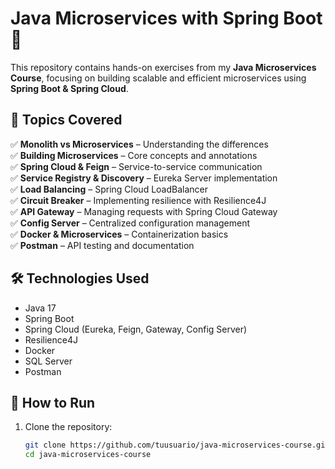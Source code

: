 # Java Microservices with Spring Boot 🚀  

This repository contains hands-on exercises from my **Java Microservices Course**, focusing on building scalable and efficient microservices using **Spring Boot & Spring Cloud**.  

## 📌 Topics Covered  
✅ **Monolith vs Microservices** – Understanding the differences  
✅ **Building Microservices** – Core concepts and annotations  
✅ **Spring Cloud & Feign** – Service-to-service communication  
✅ **Service Registry & Discovery** – Eureka Server implementation  
✅ **Load Balancing** – Spring Cloud LoadBalancer  
✅ **Circuit Breaker** – Implementing resilience with Resilience4J  
✅ **API Gateway** – Managing requests with Spring Cloud Gateway  
✅ **Config Server** – Centralized configuration management  
✅ **Docker & Microservices** – Containerization basics  
✅ **Postman** – API testing and documentation  

## 🛠️ Technologies Used  
- Java 17  
- Spring Boot  
- Spring Cloud (Eureka, Feign, Gateway, Config Server)  
- Resilience4J  
- Docker  
- SQL Server  
- Postman  

## 🚀 How to Run  
1. Clone the repository:  
   ```bash
   git clone https://github.com/tuusuario/java-microservices-course.git
   cd java-microservices-course
